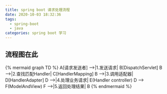 ```yaml
---
title: spring boot 请求处理流程
date: 2020-10-03 18:32:36
tags: 
  - spring-boot
  - java
categories: spring boot 学习
---
```

## 流程图在此

{% mermaid graph TD %}
  A[请求发送者] -->|1.发送请求| B[DispatchServlet]
  B -->|2.查找匹配Handler| C[HandlerMapping]
  B -->|3.调用适配器| D[HandlerAdapter]
  D -->|4.处理业务请求| E(Handler controller)
  D --> F(ModelAndView)
  F -->|5.返回处理结果| B
{% endmermaid %}
